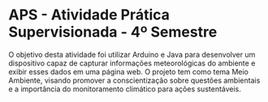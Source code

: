 # APS - Atividade Prática Supervisionada - 4º Semestre
O objetivo desta atividade foi utilizar Arduino e Java para desenvolver um dispositivo capaz de capturar informações meteorológicas do ambiente e exibir esses dados em uma página web. O projeto tem como tema Meio Ambiente, visando promover a conscientização sobre questões ambientais e a importância do monitoramento climático para ações sustentáveis.
